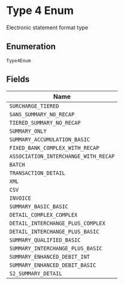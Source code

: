 
# Type 4 Enum

Electronic statement format type

## Enumeration

`Type4Enum`

## Fields

| Name |
|  --- |
| `SURCHARGE_TIERED` |
| `SANS_SUMMARY_NO_RECAP` |
| `TIERED_SUMMARY_NO_RECAP` |
| `SUMMARY_ONLY` |
| `SUMMARY_ACCUMULATION_BASIC` |
| `FIXED_BANK_COMPLEX_WITH_RECAP` |
| `ASSOCIATION_INTERCHANGE_WITH_RECAP` |
| `BATCH` |
| `TRANSACTION_DETAIL` |
| `XML` |
| `CSV` |
| `INVOICE` |
| `SUMMARY_BASIC_BASIC` |
| `DETAIL_COMPLEX_COMPLEX` |
| `DETAIL_INTERCHANGE_PLUS_COMPLEX` |
| `DETAIL_INTERCHANGE_PLUS_BASIC` |
| `SUMMARY_QUALIFIED_BASIC` |
| `SUMMARY_INTERCHANGE_PLUS_BASIC` |
| `SUMMARY_ENHANCED_DEBIT_INT` |
| `SUMMARY_ENHANCED_DEBIT_BASIC` |
| `S2_SUMMARY_DETAIL` |

